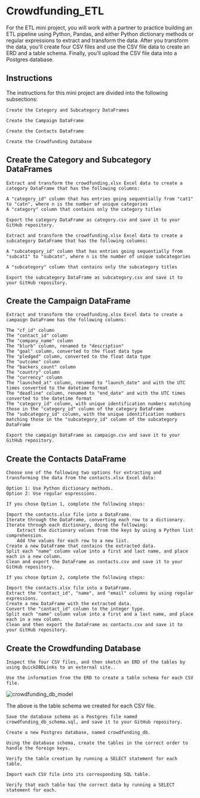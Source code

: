 # Crowdfunding_ETL

For the ETL mini project, you will work with a partner to practice building an ETL pipeline using Python, Pandas, and either Python dictionary methods or regular expressions to extract and transform the data. After you transform the data, you'll create four CSV files and use the CSV file data to create an ERD and a table schema. Finally, you’ll upload the CSV file data into a Postgres database.

## Instructions

The instructions for this mini project are divided into the following subsections:

    Create the Category and Subcategory DataFrames

    Create the Campaign DataFrame

    Create the Contacts DataFrame

    Create the Crowdfunding Database

## Create the Category and Subcategory DataFrames

    Extract and transform the crowdfunding.xlsx Excel data to create a category DataFrame that has the following columns:

    A "category_id" column that has entries going sequentially from "cat1" to "catn", where n is the number of unique categories
    A "category" column that contains only the category titles

    Export the category DataFrame as category.csv and save it to your GitHub repository.

    Extract and transform the crowdfunding.xlsx Excel data to create a subcategory DataFrame that has the following columns:

    A "subcategory_id" column that has entries going sequentially from "subcat1" to "subcatn", where n is the number of unique subcategories

    A "subcategory" column that contains only the subcategory titles

    Export the subcategory DataFrame as subcategory.csv and save it to your GitHub repository.

## Create the Campaign DataFrame

    Extract and transform the crowdfunding.xlsx Excel data to create a campaign DataFrame has the following columns:

    The "cf_id" column
    The "contact_id" column
    The "company_name" column
    The "blurb" column, renamed to "description"
    The "goal" column, converted to the float data type
    The "pledged" column, converted to the float data type
    The "outcome" column
    The "backers_count" column
    The "country" column
    The "currency" column
    The "launched_at" column, renamed to "launch_date" and with the UTC times converted to the datetime format
    The "deadline" column, renamed to "end_date" and with the UTC times converted to the datetime format
    The "category_id" column, with unique identification numbers matching those in the "category_id" column of the category DataFrame
    The "subcategory_id" column, with the unique identification numbers matching those in the "subcategory_id" column of the subcategory DataFrame

    Export the campaign DataFrame as campaign.csv and save it to your GitHub repository.

## Create the Contacts DataFrame

    Choose one of the following two options for extracting and transforming the data from the contacts.xlsx Excel data:

    Option 1: Use Python dictionary methods.
    Option 2: Use regular expressions.

    If you chose Option 1, complete the following steps:

    Import the contacts.xlsx file into a DataFrame.
    Iterate through the DataFrame, converting each row to a dictionary.
    Iterate through each dictionary, doing the following:
        Extract the dictionary values from the keys by using a Python list comprehension.
        Add the values for each row to a new list.
    Create a new DataFrame that contains the extracted data.
    Split each "name" column value into a first and last name, and place each in a new column.
    Clean and export the DataFrame as contacts.csv and save it to your GitHub repository.

    If you chose Option 2, complete the following steps:

    Import the contacts.xlsx file into a DataFrame.
    Extract the "contact_id", "name", and "email" columns by using regular expressions.
    Create a new DataFrame with the extracted data.
    Convert the "contact_id" column to the integer type.
    Split each "name" column value into a first and a last name, and place each in a new column.
    Clean and then export the DataFrame as contacts.csv and save it to your GitHub repository.

## Create the Crowdfunding Database

    Inspect the four CSV files, and then sketch an ERD of the tables by using QuickDBDLinks to an external site..

    Use the information from the ERD to create a table schema for each CSV file.

![crowdfunding_db_model](https://github.com/rachelschoen/Crowdfunding_ETL/assets/161248655/3498020f-8c29-4069-b46b-4611eda2f1a9)

The above is the table schema we created for each CSV file.

    Save the database schema as a Postgres file named crowdfunding_db_schema.sql, and save it to your GitHub repository.

    Create a new Postgres database, named crowdfunding_db.

    Using the database schema, create the tables in the correct order to handle the foreign keys.

    Verify the table creation by running a SELECT statement for each table.

    Import each CSV file into its corresponding SQL table.

    Verify that each table has the correct data by running a SELECT statement for each.
